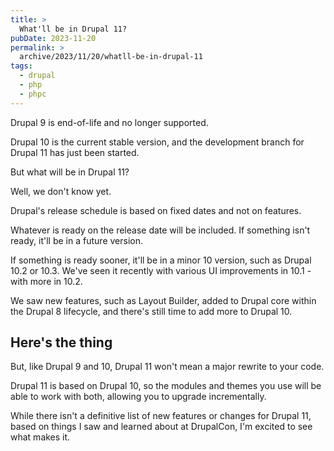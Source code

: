 ```yaml
---
title: >
  What'll be in Drupal 11?
pubDate: 2023-11-20
permalink: >
  archive/2023/11/20/whatll-be-in-drupal-11
tags:
  - drupal
  - php
  - phpc
---
```


Drupal 9 is end-of-life and no longer supported.

Drupal 10 is the current stable version, and the development branch for Drupal 11 has just been started.

But what will be in Drupal 11?

Well, we don't know yet.

Drupal's release schedule is based on fixed dates and not on features.

Whatever is ready on the release date will be included. If something isn't ready, it'll be in a future version.

If something is ready sooner, it'll be in a minor 10 version, such as Drupal 10.2 or 10.3. We've seen it recently with various UI improvements in 10.1 - with more in 10.2.

We saw new features, such as Layout Builder, added to Drupal core within the Drupal 8 lifecycle, and there's still time to add more to Drupal 10.

## Here's the thing

But, like Drupal 9 and 10, Drupal 11 won't mean a major rewrite to your code.

Drupal 11 is based on Drupal 10, so the modules and themes you use will be able to work with both, allowing you to upgrade incrementally.

While there isn't a definitive list of new features or changes for Drupal 11, based on things I saw and learned about at DrupalCon, I'm excited to see what makes it.
